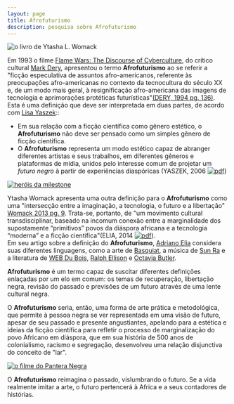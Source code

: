 ```yaml
---
layout: page
title: Afrofuturismo
description: pesquisa sobre Afrofuturismo
---
```


![o livro de Ytasha L. Womack][ytasha1]


Em 1993 o filme [Flame Wars: The Discourse of Cyberculture](https://www.wired.com/1995/01/flame-wars/), do crítico cultural [Mark Dery](https://en.wikipedia.org/wiki/Mark_Dery), apresentou o termo **Afrofuturismo**  ao se referir a "ficção especulativa de assuntos afro-americanos, referente às preocupações afro-americanas no contexto da tecnocultura do século XX e, de um modo mais geral, à resignificação afro-americana das imagens de tecnologia e aprimorações protéticas futurísticas"[(DERY, 1994 pg. 136)](https://www.jstor.org/stable/20719430?seq=1).   
Esta é uma definição que deve ser interpretada em duas partes, de acordo com [Lisa Yaszek](https://www.iac.gatech.edu/people/faculty/yaszek)::  

 - Em sua relação com a ficção científica como gênero estético, o **Afrofuturismo** não deve ser pensado como um simples gênero de ficção cientifica.
 - O **Afrofuturismo** representa um modo estético capaz de abranger diferentes artistas e seus trabalhos, em diferentes gêneros e plataformas de mídia, unidos pelo  interesse comum de projetar um _futuro negro_ à partir de experiências diaspóricas (YASZEK, 2006 [![pdf](icons16/pdf-icon.png)](https://itxesco.github.io/assets/afrofuturismo/Afrofuturism_science_fiction_and_the_his.pdf))

[![heróis da milestone][milestone]][link_sh_milestone]  

Ytasha Womack apresenta uma outra definição para o **Afrofuturismo**  como uma "intersecção entre a imaginação, a tecnologia, o futuro e a libertação" [Womack 2013 pg. 9](https://www.chicagoreviewpress.com/afrofuturism-products-9781613747964.php). Trata-se, portanto, de "um movimento cultural transdisciplinar, baseado na incomum conexão  entre a marginalidade dos supostamente “primitivos” povos da diáspora africana e a tecnologia “moderna” e a ficção científica"(ELIA, 2014 [![pdf](icons16/pdf-icon.png)](https://itxesco.github.io/assets/afrofuturismo/The_Languages_of_Afrofuturism.pdf)).  
Em seu artigo sobre a definição do **Afrofuturismo**, [Adriano Elia](https://host.uniroma3.it/docenti/elia/) considera suas diferentes linguagens, como a arte de [Basquiat](https://www.guiadasartes.com.br/jean-michel-basquiat/biografia), a música de [Sun Ra](http://www.sunraarkestra.com) e a literatura de [WEB Du Bois](https://en.wikipedia.org/wiki/W._E._B._Du_Bois), [Ralph Ellison](https://en.wikipedia.org/wiki/Ralph_Ellison) e [Octavia Butler](https://en.wikipedia.org/wiki/Octavia_E._Butler).   

**Afrofuturismo** é um termo capaz de suscitar diferentes definições enlaçadas por um elo em comum: os temas de recuperação, libertação negra,  revisão do passado e previsões de um futuro através de uma lente cultural negra.

O **Afrofuturismo** seria, então, uma forma de arte prática e metodológica, que permite à pessoa negra se ver representada em uma visão de futuro, apesar de seu passado e presente angustiantes,  apelando para a estética e ideias da ficção científica para refletir o processo de marginalização do povo Africano em diáspora, que em sua história de 500 anos de colonialismo, racismo e segregação, desenvolveu uma relação disjunctiva do conceito de "lar".

[![o filme do Pantera Negra][blackpanther]][link_trailer_bp]


O **Afrofuturismo** reimagina o passado, vislumbrando o futuro. Se a vida realmente imitar a arte, o futuro pertencerá à Africa e a seus contadores de histórias.

[blackpanther]: https://itxesco.github.io/assets/figuras/afro/blackpanther.jpg  
[link_trailer_bp]: https://www.youtube.com/watch?v=wL4a4MafSjQ "trailer do filme Pantera Negra"  
[milestone]: https://itxesco.github.io/assets/figuras/afro/milestone.jpg "conheça os super-heróis da milestone"  
[link_sh_milestone]:https://www.ladonegrodaforca.com.br/os-herois-da-milestone-media/ "heróis da milestone"  
[ytasha1]: https://itxesco.github.io/assets/figuras/afro/afrofuturism.jpg "capa do livro de Ytasha L. Womack: _Afrofuturism: The World of Black Sci-Fi and Fantasy Culture_"  

